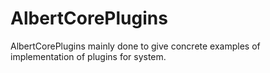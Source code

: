 # AlbertCorePlugins
AlbertCorePlugins mainly done to give concrete examples of implementation of plugins for system.
